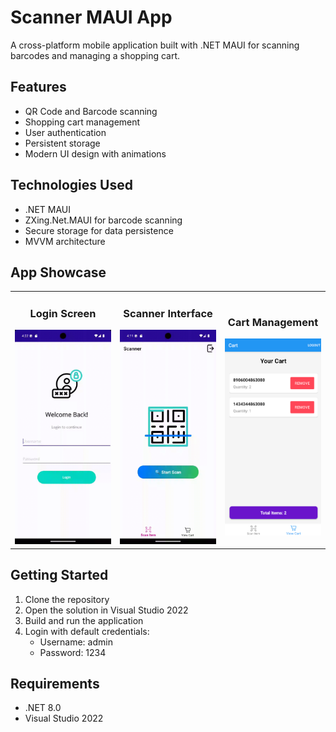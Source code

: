 # Scanner MAUI App

A cross-platform mobile application built with .NET MAUI for scanning barcodes and managing a shopping cart.

## Features

- QR Code and Barcode scanning
- Shopping cart management
- User authentication
- Persistent storage
- Modern UI design with animations

## Technologies Used

- .NET MAUI
- ZXing.Net.MAUI for barcode scanning
- Secure storage for data persistence
- MVVM architecture

## App Showcase

<table width="100%">
  <tr>
    <td align="center" width="33%">
      <h3>Login Screen</h3>
      <img src="./screenshot/login.gif" width="300px" alt="Login Animation"/>
    </td>
    <td align="center" width="33%">
      <h3>Scanner Interface</h3>
      <img src="./screenshot/scanner.gif" width="300px" alt="Scanner Animation"/>
    </td>
    <td align="center" width="33%">
      <h3>Cart Management</h3>
      <img src="./screenshot/cart.png" width="300px" alt="Cart Screen"/>
    </td>
  </tr>
</table>

## Getting Started

1. Clone the repository
2. Open the solution in Visual Studio 2022
3. Build and run the application
4. Login with default credentials:
   - Username: admin
   - Password: 1234

## Requirements

- .NET 8.0
- Visual Studio 2022
